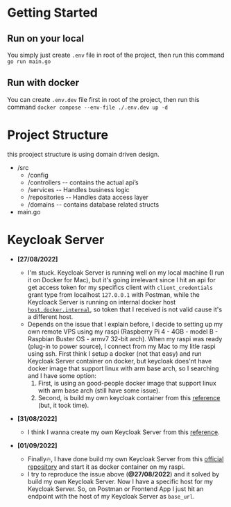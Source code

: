 # Getting Started

## Run on your local

You simply just create `.env` file in root of the project, then run this command `go run main.go`

## Run with docker

You can create `.env.dev` file first in root of the project, then run this command `docker compose --env-file ./.env.dev up -d`

# Project Structure

this prooject structure is using domain driven design.

- /src
  - /config
  - /controllers -- contains the actual api’s
  - /services -- Handles business logic
  - /repositories -- Handles data access layer
  - /domains -- contains database related structs
- main.go

# Keycloak Server

- **[27/08/2022]**

  - I'm stuck. Keycloak Server is running well on my local machine (I run it on Docker for Mac), but it's going irrelevant since I hit an api for get access token for my specifics client with `client_credentials` grant type from localhost `127.0.0.1` with Postman, while the Keycloack Server is running on internal docker host [`host.docker.internal`](https://docs.docker.com/desktop/networking/#i-want-to-connect-from-a-container-to-a-service-on-the-host), so token that I received is not valid cause it's a different host.
  - Depends on the issue that I explain before, I decide to setting up my own remote VPS using my raspi (Raspberry Pi 4 - 4GB - model B - Raspbian Buster OS - armv7 32-bit arch). When my raspi was ready (plug-in to power source), I connect from my Mac to my litle raspi using ssh. First think I setup a docker (not that easy) and run Keycloak Server container on docker, but keycloak does'nt have docker image that support linux with arm base arch, so I searching and I have some option:
    1. First, is using an good-people docker image that support linux with arm base arch (still have some issue).
    2. Second, is build my own keycloak container from this [reference](https://github.com/keycloak/keycloak-containers) (but, it took time).

- **[31/08/2022]**
  - I think I wanna create my own Keycloak Server from this [reference](https://www.keycloak.org/server/configuration).
- **[01/09/2022]**
  - Finally🔥, I have done build my own Keycloak Server from this [official repository](https://github.com/keycloak/keycloak-containers) and start it as docker container on my raspi.
  - I try to reproduce the issue above (**@27/08/2022**) and it solved by build my own Keycloak Server. Now I have a specific host for my Keycloak Server. So, on Postman or Frontend App I just hit an endpoint with the host of my Keycloak Server as `base_url`.
